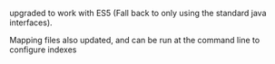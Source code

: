 

upgraded to work with ES5 (Fall back to only using the standard java interfaces).

Mapping files also updated, and can be run at the command line to configure indexes

